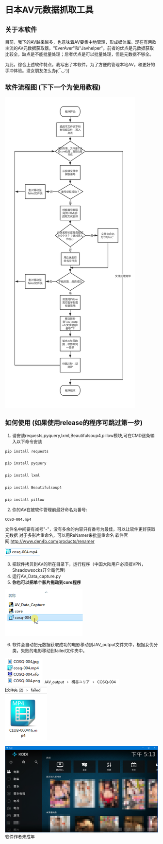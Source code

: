 # 日本AV元数据抓取工具  

## 关于本软件

目前，我下的AV越来越多，也意味着AV要集中地管理，形成媒体库。现在有两款主流的AV元数据获取器，"EverAver"和"Javhelper"。前者的优点是元数据获取比较全，缺点是不能批量处理；后者优点是可以批量处理，但是元数据不够全。

为此，综合上述软件特点，我写出了本软件，为了方便的管理本地AV，和更好的手冲体验。没女朋友怎么办ʅ(‾◡◝)ʃ 
## 软件流程图   (下下一个为使用教程)
![](readme/flow_chart2.png)

## 如何使用 (如果使用release的程序可跳过第一步)
1. 请安装requests,pyquery,lxml,Beautifulsoup4,pillow模块,可在CMD逐条输入以下命令安装
```python
pip install requests
```
###
```python
pip install pyquery
   ```
###
```python
pip install lxml
```
###
```python
pip install Beautifulsoup4
```
###
```python
pip install pillow
```

2. 你的AV在被软件管理前最好命名为番号:
```
COSQ-004.mp4
```
文件名中间要有减号"-"，没有多余的内容只有番号为最佳，可以让软件更好获取元数据
对于多影片重命名，可以用ReNamer来批量重命名
软件官网:http://www.den4b.com/products/renamer

![](readme/readme1.PNG)

3. 把软件拷贝到AV的所在目录下，运行程序（中国大陆用户必须挂VPN，Shsadowsocks开全局代理）
4. 运行AV_Data_capture.py
5. **你也可以把单个影片拖动到core程序**

![](readme/single.gif)

6. 软件会自动把元数据获取成功的电影移动到JAV_output文件夹中，根据女优分类，失败的电影移动到failed文件夹中。

![](readme/readme2.PNG)
![](readme/readme3.PNG)
![](readme/readme4.PNG)


![](readme/readme5.png)
软件作者未成年
